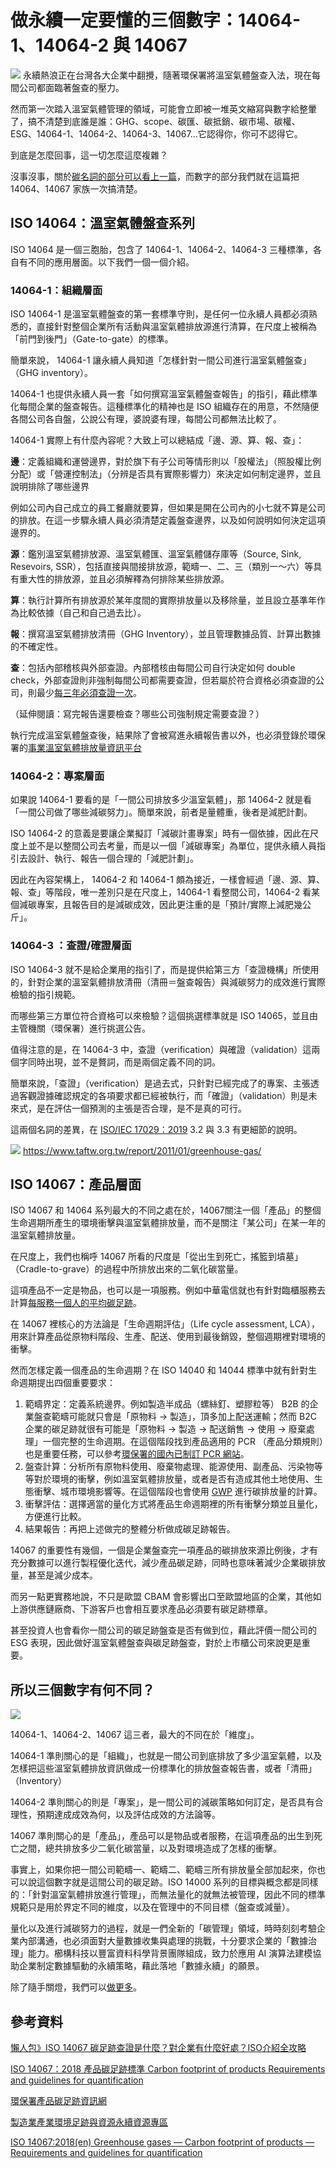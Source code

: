 # 做永續一定要懂的三個數字：14064-1、14064-2 與 14067

![](../005-Files/Pasted%20image%2020230511162842.png)
永續熱浪正在台灣各大企業中翻攪，隨著環保署將溫室氣體盤查入法，現在每間公司都面臨著盤查的壓力。

然而第一次踏入溫室氣體管理的領域，可能會立即被一堆英文縮寫與數字給整暈了，搞不清楚到底誰是誰：GHG、scope、碳匯、碳抵銷、碳市場、碳權、ESG、14064-1、14064-2、14064-3、14067...它認得你，你可不認得它。

到底是怎麼回事，這一切怎麼這麼複雜？

沒事沒事，關於[碳名詞的部分可以看上一篇](https://combogic.com/blog/content_1.html)，而數字的部分我們就在這篇把 14064、14067 家族一次搞清楚。

## ISO 14064：溫室氣體盤查系列

ISO 14064 是一個三胞胎，包含了 14064-1、14064-2、14064-3 三種標準，各自有不同的應用層面。以下我們一個一個介紹。

### 14064-1：組織層面

ISO 14064-1 是溫室氣體盤查的第一套標準守則，是任何一位永續人員都必須熟悉的，直接針對整個企業所有活動與溫室氣體排放源進行清算，在尺度上被稱為「前門到後門」（Gate-to-gate）的標準。

簡單來說， 14064-1 讓永續人員知道「怎樣針對一間公司進行溫室氣體盤查」（GHG inventory）。

14064-1 也提供永續人員一套「如何撰寫溫室氣體盤查報告」的指引，藉此標準化每間企業的盤查報告。這種標準化的精神也是 ISO 組織存在的用意，不然隨便各間公司各自盤，公說公有理，婆說婆有理，每間公司都無法比較了。

14064-1 實際上有什麼內容呢？大致上可以總結成「邊、源、算、報、查」：

**邊**：定義組織和運營邊界，對於旗下有子公司等情形則以「股權法」（照股權比例分配）或「營運控制法」（分辨是否具有實際影響力）來決定如何制定邊界，並且說明排除了哪些邊界

例如公司內自己成立的員工餐廳就要算，但如果是開在公司內的小七就不算是公司的排放。在這一步驟永續人員必須清楚定義盤查邊界，以及如何說明如何決定這項邊界的。

**源**：鑑別溫室氣體排放源、溫室氣體匯、溫室氣體儲存庫等（Source, Sink, Resevoirs, SSR），包括直接與間接排放源，範疇一、二、三（類別一～六）等具有重大性的排放源，並且必須解釋為何排除某些排放源。

**算**：執行計算所有排放源於某年度間的實際排放量以及移除量，並且設立基準年作為比較依據（自己和自己過去比）。

**報**：撰寫溫室氣體排放清冊（GHG Inventory），並且管理數據品質、計算出數據的不確定性。

**查**：包括內部稽核與外部查證。內部稽核由每間公司自行決定如何 double check，外部查證則非強制每間公司都需要查證，但若屬於符合資格必須查證的公司，則最少[每三年必須查證一次](https://ghgrule.epa.gov.tw/greenhouse_sub/greenhouse_sub_page/43)。

（延伸閱讀：寫完報告還要檢查？哪些公司強制規定需要查證？）

執行完成溫室氣體盤查後，結果除了會被寫進永續報告書以外，也必須登錄於環保署的[事業溫室氣體排放量資訊平台](https://ghgregistry.epa.gov.tw/epa_ghg/)

### 14064-2：專案層面

如果說 14064-1 要看的是「一間公司排放多少溫室氣體」，那 14064-2 就是看「一間公司做了哪些減碳努力」。簡單來說，前者是量體重，後者是減肥計劃。

ISO 14064-2 的意義是要讓企業擬訂「減碳計畫專案」時有一個依據，因此在尺度上並不是以整間公司去考量，而是以一個「減碳專案」為單位，提供永續人員指引去設計、執行、報告一個合理的「減肥計劃」。

因此在內容架構上， 14064-2 和 14064-1 頗為接近，一樣會經過「邊、源、算、報、查」等階段，唯一差別只是在尺度上，14064-1 看整間公司，14064-2 看某個減碳專案，且報告目的是減碳成效，因此更注重的是「預計/實際上減肥幾公斤」。

### 14064-3 ：查證/確證層面

ISO 14064-3 就不是給企業用的指引了，而是提供給第三方「查證機構」所使用的，針對企業的溫室氣體排放清冊（清冊＝盤查報告）與減碳努力的成效進行實際檢驗的指引規範。

而哪些第三方單位符合資格可以來檢驗？這個挑選標準就是 ISO 14065，並且由主管機關（環保署）進行挑選公告。 

值得注意的是，在 14064-3 中，查證（verification）與確證（validation）這兩個字同時出現，並不是贅詞，而是兩個定義不同的詞。

簡單來說，「查證」（verification）是過去式，只針對已經完成了的專案、主張透過客觀證據確認規定的各項要求都已經被執行，而「確證」（validation）則是未來式，是在評估一個預測的主張是否合理，是不是真的可行。

這兩個名詞的差異，在 [ISO/IEC 17029：2019](https://accreditation.taftw.org.tw/taf/public/papersManagement/docDownLoad.action?docId=2c908a817b359051017b396a0cf13a01) 3.2 與 3.3 有更細節的說明。

![](../005-Files/Pasted%20image%2020230505133157.png)
https://www.taftw.org.tw/report/2011/01/greenhouse-gas/

## ISO 14067：產品層面

ISO 14067 和 14064 系列最大的不同之處在於，14067關注一個「產品」的整個生命週期所產生的環境衝擊與溫室氣體排放量，而不是關注「某公司」在某一年的溫室氣體排放量。

在尺度上，我們也稱呼 14067 所看的尺度是「從出生到死亡，搖籃到墳墓」（Cradle-to-grave）的過程中所排放出來的二氧化碳當量。

這項產品不一定是物品，也可以是一項服務。例如中華電信就也有針對臨櫃服務去計算[每服務一個人的平均碳足跡](https://cfp-calculate.tw/cfpc/Carbon/WebPage/visitors/FLProductinfoView.aspx?SerialNo=6AD8E4C4796AF9019812A2179FBF1BB9)。

在 14067 裡核心的方法論是「生命週期評估」（Life cycle assessment, LCA），用來計算產品從原物料階段、生產、配送、使用到最後銷毀，整個週期裡對環境的衝擊。

然而怎樣定義一個產品的生命週期？在 ISO 14040 和 14044 標準中就有針對生命週期提出四個重要要求：
1. 範疇界定：定義系統邊界。例如製造半成品（螺絲釘、塑膠粒等） B2B 的企業盤查範疇可能就只會是「原物料 -> 製造」，頂多加上配送運輸；然而 B2C 企業的碳足跡就很有可能是「原物料 -> 製造 -> 配送銷售 -> 使用 -> 廢棄處理」一個完整的生命週期。在這個階段找到產品適用的 PCR （產品分類規則）也是重要任務，可以參考[環保署的國內已制訂 PCR 網站](https://cfp-calculate.tw/cfpc/Carbon/WebPage/FLPCRDoneList.aspx)。   
2. 盤查計算：分析所有原物料使用、廢棄物處理、能源使用、副產品、污染物等等對於環境的衝擊，例如溫室氣體排放量，或者是否有造成其他土地使用、生態衝擊、城市環境影響等。在這個階段也會使用 [GWP](https://combogic.com/blog/ghg-inventory-intro.html) 進行碳排放量的計算。
3. 衝擊評估：選擇適當的量化方式將產品生命週期裡的所有衝擊分類並且量化，方便進行比較。
4. 結果報告：再把上述做完的整體分析做成碳足跡報告。

14067 的重要性有幾個，一個是企業盤查完一項產品的碳排放來源比例後，才有充分數據可以進行製程優化迭代，減少產品碳足跡，同時也意味著減少企業碳排放量，甚至是減少成本。

而另一點更實務地說，不只是歐盟 CBAM 會影響出口至歐盟地區的企業，其他如上游供應鏈廠商、下游客戶也會相互要求產品必須要有碳足跡標章。

甚至投資人也會看你一間公司的碳足跡盤查是否有做到位，藉此評價一間公司的 ESG 表現，因此做好溫室氣體盤查與碳足跡盤查，對於上市櫃公司來說更是重要。


## 所以三個數字有何不同？

![](../005-Files/截圖%202023-05-11%20下午4.22.26.png)


14064-1、14064-2、14067 這三者，最大的不同在於「維度」。

14064-1 準則關心的是「組織」，也就是一間公司到底排放了多少溫室氣體，以及怎樣把這些溫室氣體排放資訊做成一份標準化的排放盤查報告書，或者「清冊」（Inventory）

14064-2 準則關心的則是「專案」，是一間公司的減碳策略如何訂定，是否具有合理性，預期達成成效為何，以及評估成效的方法論等。

14067 準則關心的是「產品」，產品可以是物品或者服務，在這項產品的出生到死亡之間，總共排放多少二氧化碳當量，以及對環境造成了怎樣的衝擊。

事實上，如果你把一間公司範疇一、範疇二、範疇三所有排放量全部加起來，你也可以說這個數字就是這間公司的碳足跡。ISO 14000 系列的目標與概念都是同樣的：「針對溫室氣體排放進行管理」，而無法量化的就無法被管理，因此不同的標準規範只是用於界定不同的維度，以及在管理中的不同目標（盤查或減量）。

量化以及進行減碳努力的過程，就是一們全新的「碳管理」領域，時時刻刻考驗企業內部溝通，也必須面對大量數據收集與處理的挑戰，十分要求企業的「數據治理」能力。櫛構科技以豐富資料科學背景團隊組成，致力於應用 AI 演算法建模協助企業制定數據驅動的永續策略，藉此落地「數據永續」的願景。

除了隨手關燈，我們可以[做更多](https://combogic.com/)。



## 參考資料


[懶人包》ISO 14067 碳足跡查證是什麼？對企業有什麼好處？ISO介紹全攻略](https://esg.businesstoday.com.tw/article/category/180687/post/202301310022)

[ISO 14067：2018 產品碳足跡標準 Carbon footprint of products Requirements and guidelines for quantification](https://www.isoleader.com.tw/home/iso-coaching-detail/ISO%2014067)

[環保署產品碳足跡資訊網](https://cfp-calculate.tw/cfpc/WebPage/LoginPage.aspx)

[製造業產業環境足跡與資源永續資源專區](https://www.idbcfp.org.tw/DownloadSubDetail.aspx?id=14)

[ISO 14067:2018(en)
Greenhouse gases — Carbon footprint of products — Requirements and guidelines for quantification](https://www.iso.org/obp/ui/es/#iso:std:iso:14067:ed-1:v1:en)
